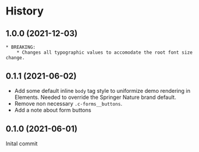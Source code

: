 # History

## 1.0.0 (2021-12-03)
    * BREAKING:
        * Changes all typographic values to accomodate the root font size change.

## 0.1.1 (2021-06-02)

- Add some default inline `body` tag style to uniformize demo rendering in
  Elements. Needed to override the Springer Nature brand default.
- Remove non necessary `.c-forms__buttons`.
- Add a note about form buttons

## 0.1.0 (2021-06-01)

Inital commit
